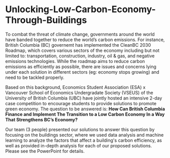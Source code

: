 # Unlocking-Low-Carbon-Economy-Through-Buildings

To combat the threat of climate change, governments around the world have banded together to reduce the world’s carbon emissions. 
For instance, British Columbia (BC) governemt has implemented the CleanBC 2030 Roadmap, which covers various sectors of the economy including but not limited to: transportation, construction, industry, oil & gas, and negative emissions technologies. 
While the roadmap aims to reduce carbon emissions as efficiently as possible, there are issues and concerns lying under each solution in different sectors (eg: economy stops growing) and need to be tackled properly. 

Based on this background, Economics Student Association (ESA) x Vancouver School of Economics Undergradate Society (VSEUS) of the University of British Columbia (UBC) have jointly hosted an intensive 2-day case competition to encourage students to provide solutions to promote green economy.
The question to be answered is: **How Can British Columbia Finance and Implement The Transition to a Low Carbon Economy In a Way That Strengthens BC’s Economy?**

Our team (3 people) presented our solutions to answer this question by focusing on the buildings sector, where we used data analysis and machine learning to analyze the factors that affect a building's carbon efficiency, as well as provided in-depth analysis for each of our proposed solutions.
Please see the PowerPoint for details.
